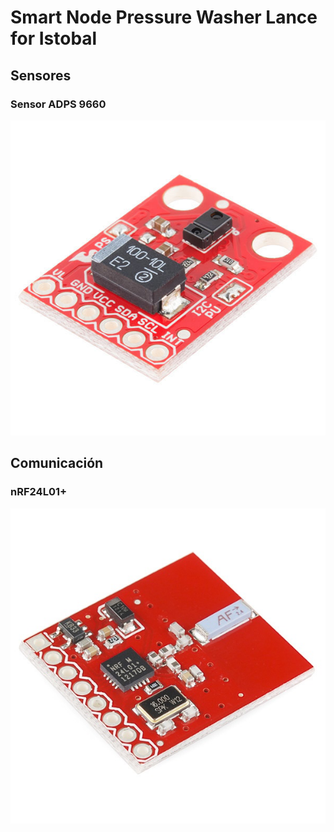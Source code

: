 # Smart Node Pressure Washer Lance for Istobal

## Sensores
### Sensor ADPS 9660

![](resources/img/adps9660.jpg)

## Comunicación
### nRF24L01+

![](resources/img/nRF24L01%2B%20-%20Modulo%20radiofrecuencia.jpg)
